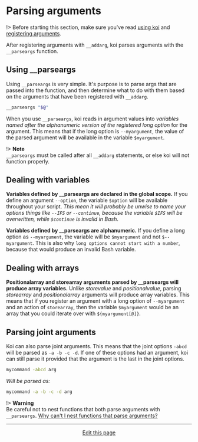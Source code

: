 # Parsing arguments
!> Before starting this section, make sure you've read [using koi](/using_koi) and [registering arguments](/registering_arguments).

After registering arguments with `__addarg`, koi parses arguments with the `__parseargs` function.

## Using __parseargs

Using `__parseargs` is very simple. It's purpose is to parse args that are passed into the function, and then determine what to do with them based on the arguments that have been registered with `__addarg`.
```bash
__parseargs "$@"
```

When you use `__parseargs`, koi reads in argument values into _variables named after the alphanumeric version of the registered long option_ for the argument. This means that if the long option is `--myargument`, the value of the parsed argument will be available in the variable `$myargument`.

!> **Note**<br>`__parseargs` must be called after all `__addarg` statements, or else koi will not function properly.

## Dealing with variables
**Variables defined by __parseargs are declared in the global scope.** If you define an argument `--option`, the variable `$option` will be available throughout your script. _This mean it will probably be unwise to name your options things like `--IFS` or `--continue`, because the variable `$IFS` will be overwritten, while `$continue` is invalid in Bash_.

**Variables defined by __parseargs are alphanumeric.** If you define a long option as `--myargument`, the variable will be `$myargument` and not `$--myargument`. This is also why `long options cannot start with a number`, because that would produce an invalid Bash variable.

## Dealing with arrays
**Positionalarray and storearray arguments parsed by __parseargs will produce array variables.** Unlike _storevalue_ and _positionalvalue_, parsing _storearray_ and _positionalarray_ arguments will produce array variables. This means that if you register an argument with a long option of `--myargument` and an action of `storearray`, then the variable `$myargument` would be an array that you could iterate over with `${myargument[@]}`.

## Parsing joint arguments
Koi can also parse joint arguments. This means that the joint options `-abcd` will be parsed as `-a -b -c -d`. If one of these options had an argument, koi can still parse it provided that the argument is the last in the joint options.
```bash
mycommand -abcd arg
```
_Will be parsed as:_
```bash
mycommand -a -b -c -d arg
```

!> **Warning**<br>Be careful not to nest functions that both parse arguments with `__parseargs`. [Why can't I nest functions that parse arguments?](/faq?id=why-can39t-i-nest-functions-that-parse-arguments)

<hr>
<div style="text-align:center">
	<a class="edit-link" href="https://github.com/wcarhart/docs/blob/master/docs/koi/parsing_arguments.md" target="_blank"><i class="fas fa-edit"></i> Edit this page</a>
</div>
